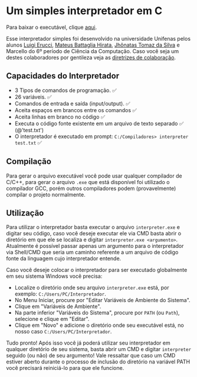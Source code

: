 # Um simples interpretador em C

Para baixar o executável, clique [aqui](https://github.com/ezboy4life/c-interpreter/releases).

Esse interpretador simples foi desenvolvido na universidade Unifenas pelos alunos [Luigi Erucci](https://github.com/ezboy4life), [Mateus Battaglia Hirata](https://github.com/WarmMateTea), [Jhônatas Tomaz da Silva](https://github.com/Jhonatas48) e Marcello do 6º período de Ciência da Computação. Caso você seja um destes colaboradores por gentileza veja as [diretrizes de colaboração](CONTRIBUTING.md).

## Capacidades do Interpretador

- 3 Tipos de comandos de programação. ✅
- 26 variáveis. ✅
- Comandos de entrada e saída (input/output). ✅
- Aceita espaços em brancos entre os comandos ✅
- Aceita linhas em branco no código ✅
- Executa o código fonte existente em um arquivo de texto separado ✅ (@'test.txt')
- O interpretador é executado em prompt: `C:/Compiladores> interpreter test.txt` ✅

## Compilação

Para gerar o arquivo executável você pode usar qualquer compilador de C/C++, para gerar o arquivo `.exe` que está disponível foi utilizado o compilador GCC, porém outros compiladores podem (provavelmente) compilar o projeto normalmente.

## Utilização

Para utilizar o interpretador basta executar o arquivo `interpreter.exe` e digitar seu código, caso você deseje executar ele via CMD basta abrir o diretório em que ele se localiza e digitar `interpreter.exe <argumento>`. Atualmente é possível passar apenas um argumento para o interpretador via Shell/CMD que seria um caminho referente a um arquivo de código fonte da linguagem cujo interpretador entende.

Caso você deseje colocar o interpretador para ser executado globalmente em seu sistema Windows você precisa:

- Localize o diretório onde seu arquivo `interpreter.exe` está, por exemplo: `C:/Users/PC/Interpretador`.
- No Menu Iniciar, procure por "Editar Variáveis de Ambiente do Sistema".
- Clique em "Variáveis de Ambiente".
- Na parte inferior "Variáveis do Sistema", procure por `PATH` (ou `Path`), selecione e clique em "Editar".
- Clique em "Novo" e adicione o diretório onde seu executável está, no nosso caso `C:/Users/PC/Interpretador`.

Tudo pronto! Após isso você já poderá utilizar seu interpretador em qualquer diretório de seu sistema, basta abrir um CMD e digitar `interpreter` seguido (ou não) de seu argumento! Vale ressaltar que caso um CMD estiver aberto durante o processo de inclusão do diretório na variável PATH você precisará reiniciá-lo para que ele funcione.